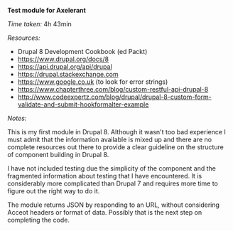 **Test module for Axelerant**

*Time taken:* 4h 43min

*Resources:*
- Drupal 8 Development Cookbook (ed Packt)
- https://www.drupal.org/docs/8
- https://api.drupal.org/api/drupal
- https://drupal.stackexchange.com
- https://www.google.co.uk (to look for error strings)
- https://www.chapterthree.com/blog/custom-restful-api-drupal-8
- http://www.codeexpertz.com/blog/drupal/drupal-8-custom-form-validate-and-submit-hookformalter-example

*Notes:*

This is my first module in Drupal 8. Although it wasn't too bad experience I must admit that the information available is mixed up and there are no complete resources out there to provide a clear guideline on the structure of component building in Drupal 8.

I have not included testing due the simplicity of the component and the fragmented information about testing that I have encountered. It is considerably more complicated than Drupal 7 and requires more time to figure out the right way to do it.

The module returns JSON by responding to an URL, without considering Acceot headers or format of data. Possibly that is the next step on completing the code.
